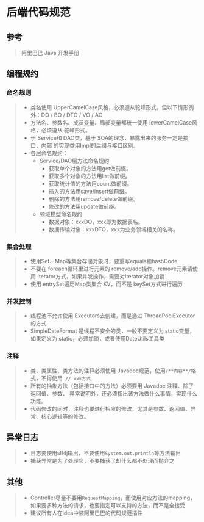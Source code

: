 # 后端代码规范

## 参考

> 阿里巴巴 Java 开发手册

## 编程规约

### 命名规则

> - 类名使用 UpperCamelCase风格，必须遵从驼峰形式，但以下情形例外：DO / BO / DTO / VO / AO
> - 方法名、参数名、成员变量、局部变量都统一使用 lowerCamelCase风格，必须遵从 驼峰形式。
> - 于 Service和 DAO类，基于 SOA的理念，暴露出来的服务一定是接口，内部 的实现类用Impl的后缀与接口区别。
> - 各层命名规约： 
>   - Service/DAO层方法命名规约 
>     - 获取单个对象的方法用get做前缀。 
>     - 获取多个对象的方法用list做前缀。
>     - 获取统计值的方法用count做前缀。 
>     - 插入的方法用save/insert做前缀。  
>     - 删除的方法用remove/delete做前缀。
>     - 修改的方法用update做前缀。
>   - 领域模型命名规约 
>     - 数据对象：xxxDO，xxx即为数据表名。 
>     - 数据传输对象：xxxDTO，xxx为业务领域相关的名称。 

### 集合处理

> - 使用Set、Map等集合存储对象时，要重写equals和hashCode
> - 不要在 foreach循环里进行元素的 remove/add操作。remove元素请使用 Iterator方式，如果并发操作，需要对Iterator对象加锁
> - 使用 entrySet遍历Map类集合 KV，而不是 keySet方式进行遍历

### 并发控制

> - 线程池不允许使用 Executors去创建，而是通过 ThreadPoolExecutor的方式
> - SimpleDateFormat 是线程不安全的类，一般不要定义为 static变量，如果定义为 static，必须加锁，或者使用DateUtils工具类

### 注释

> - 类、类属性、类方法的注释必须使用 Javadoc规范，使用`/**内容**/`格式，不得使用` // xxx方式`
> - 所有的抽象方法（包括接口中的方法）必须要用 Javadoc 注释、除了返回值、参数、 异常说明外，还必须指出该方法做什么事情，实现什么功能。
> - 代码修改的同时，注释也要进行相应的修改，尤其是参数、返回值、异常、核心逻辑等的修改。

## 异常日志

> - 日志要使用slf4j输出，不要使用`System.out.println`等方法输出
> - 捕获异常是为了处理它，不要捕获了却什么都不处理而抛弃之

## 其他

> - Controller尽量不要用`RequestMapping`，而使用对应方法的mapping，如果要多种方法的请求，也要指定可以支持的方法，而不是全接受
> - 建议所有人在idea中装阿里巴巴的代码规范插件

